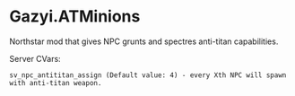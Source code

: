 # Gazyi.ATMinions
Northstar mod that gives NPC grunts and spectres anti-titan capabilities.

Server CVars:
```
sv_npc_antititan_assign (Default value: 4) - every Xth NPC will spawn with anti-titan weapon.
```